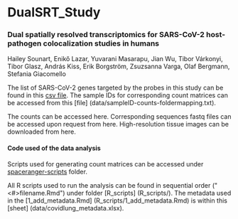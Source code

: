 # DualSRT_Study

### Dual spatially resolved transcriptomics for SARS-CoV-2 host-pathogen colocalization studies in humans
Hailey Sounart, Enikő Lazar, Yuvarani Masarapu, Jian Wu, Tibor Várkonyi, Tibor Glasz, András Kiss, Erik Borgström, Zsuzsanna Varga, Olaf Bergmann, Stefania Giacomello

The list of SARS-CoV-2 genes targeted by the probes in this study can be found in this [csv file](data/covid_genes.csv).
The sample IDs for corresponding count matrices can be accessed from this [file] (data/sampleID-counts-foldermapping.txt).

The counts can be accessed here.
Corresponding sequences fastq files can be accessed upon request from here.
High-resolution tissue images can be downloaded from here.

#### Code used of the data analysis
Scripts used for generating count matrices can be accessed under [spaceranger-scripts](spaceranger-scripts/) folder.

All R scripts used to run the analysis can be found in sequential order ("<#>filename.Rmd") under folder [R_scripts] (R_scripts/).
The metadata used in the [1_add_metadata.Rmd] (R_scripts/1_add_metadata.Rmd) is within this [sheet] (data/covidlung_metadata.xlsx). 




